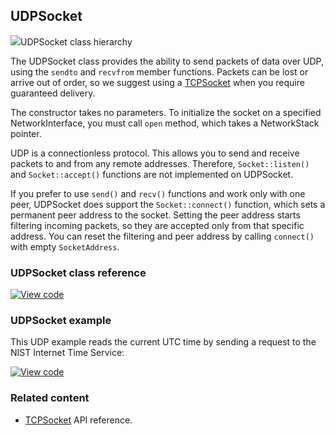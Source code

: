 ## UDPSocket

<span class="images">![](https://os.mbed.com/docs/development/mbed-os-api-doxy/class_u_d_p_socket.png)<span>UDPSocket class hierarchy</span></span>

The UDPSocket class provides the ability to send packets of data over UDP, using the `sendto` and `recvfrom` member functions. Packets can be lost or arrive out of order, so we suggest using a [TCPSocket](../apis/tcpsocket.html) when you require guaranteed delivery.

The constructor takes no parameters. To initialize the socket on a specified NetworkInterface, you must call `open` method, which takes a NetworkStack pointer.

UDP is a connectionless protocol. This allows you to send and receive packets to and from any remote addresses. Therefore, `Socket::listen()` and `Socket::accept()` functions are not implemented on UDPSocket.

If you prefer to use `send()` and `recv()` functions and work only with one peer, UDPSocket does support the `Socket::connect()` function, which sets a permanent peer address to the socket. Setting the peer address starts filtering incoming packets, so they are accepted only from that specific address. You can reset the filtering and peer address by calling `connect()` with empty `SocketAddress`.

### UDPSocket class reference

[![View code](https://www.mbed.com/embed/?type=library)](https://os.mbed.com/docs/development/mbed-os-api-doxy/class_u_d_p_socket.html)

### UDPSocket example

This UDP example reads the current UTC time by sending a request to the NIST Internet Time Service:

[![View code](https://www.mbed.com/embed/?url=https://os.mbed.com/teams/mbed_example/code/mbed-os-example-udp-sockets)](https://os.mbed.com/teams/mbed_example/code/mbed-os-example-udp-sockets/file/cf516d904427/main.cpp)

### Related content

- [TCPSocket](tcpsocket.html) API reference.
